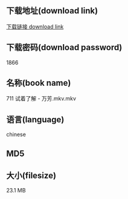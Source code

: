 ## 下载地址(download link)
[下载链接 download link](https://voluble-croquembouche-d321dc.netlify.app/?s=711+%E8%AF%95%E7%9D%80%E4%BA%86%E8%A7%A3+-+%E4%B8%87%E8%8A%B3.mkv)

## 下载密码(download password)
1866

## 名称(book name)
711 试着了解 - 万芳.mkv.mkv

## 语言(language)
chinese

## MD5


## 大小(filesize)
23.1 MB
